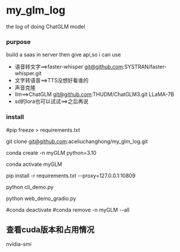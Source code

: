 # my_glm_log

the log of doing ChatGLM model

### purpose

build a saas in server then give api,so i can use

* 语音转文字==>faster-whisper git@github.com:SYSTRAN/faster-whisper.git
* 文字转语音==>TTS没想好看谁的
* 声音克隆
* llm==>ChatGLM git@github.com:THUDM/ChatGLM3.git LLaMA-7B
* sd的lora也可以试试==>之后再说

### install

#pip freeze > requirements.txt

git clone git@github.com:aceliuchanghong/my_glm_log.git

conda create -n myGLM python=3.10

conda activate myGLM

pip install -r requirements.txt --proxy=127.0.0.1:10809

python cli_demo.py

python web_demo_gradio.py

#conda deactivate
#conda remove -n myGLM --all
## 查看cuda版本和占用情况

nvidia-smi